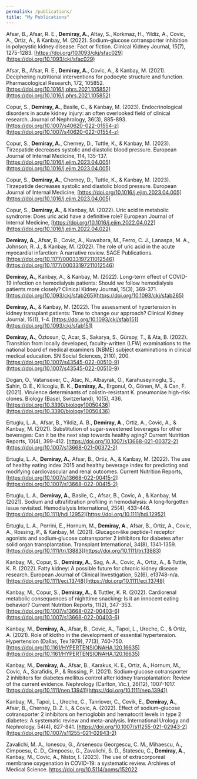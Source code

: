 ```yaml
---
permalink: /publications/
title: "My Publications"
---
```


Afsar, B., Afsar, R. E., **Demiray, A.**, Altay, S., Korkmaz, H., Yildiz, A., Covic, A., Ortiz, A., & Kanbay, M. (2022). Sodium–glucose cotransporter inhibition in polycystic kidney disease: Fact or fiction. Clinical Kidney Journal, 15(7), 1275-1283. [https://doi.org/10.1093/ckj/sfac029](https://doi.org/10.1093/ckj/sfac029)

Afsar, B., Afsar, R. E., **Demiray, A.**, Covic, A., & Kanbay, M. (2021). Deciphering nutritional interventions for podocyte structure and function. Pharmacological Research, 172, 105852. [https://doi.org/10.1016/j.phrs.2021.105852](https://doi.org/10.1016/j.phrs.2021.105852)

Copur, S., **Demiray, A.**, Basile, C., & Kanbay, M. (2023). Endocrinological disorders in acute kidney injury: an often overlooked field of clinical research. Journal of Nephrology, 36(3), 885-893. [https://doi.org/10.1007/s40620-022-01554-z](https://doi.org/10.1007/s40620-022-01554-z)

Copur, S., **Demiray, A.**, Cherney, D., Tuttle, K., & Kanbay, M. (2023). Tirzepatide decreases systolic and diastolic blood pressure. European Journal of Internal Medicine, 114, 135-137. [https://doi.org/10.1016/j.ejim.2023.04.005](https://doi.org/10.1016/j.ejim.2023.04.005)

Copur, S., **Demiray, A.**, Cherney, D., Tuttle, K., & Kanbay, M. (2023). Tirzepatide decreases systolic and diastolic blood pressure. European Journal of Internal Medicine, [https://doi.org/10.1016/j.ejim.2023.04.005](https://doi.org/10.1016/j.ejim.2023.04.005)

Copur, S., **Demiray, A.**, & Kanbay, M. (2022). Uric acid in metabolic syndrome: Does uric acid have a definitive role? European Journal of Internal Medicine, [https://doi.org/10.1016/j.ejim.2022.04.022](https://doi.org/10.1016/j.ejim.2022.04.022)

**Demiray, A.**, Afsar, B., Covic, A., Kuwabara, M., Ferro, C. J., Lanaspa, M. A., Johnson, R. J., & Kanbay, M. (2022). The role of uric acid in the acute myocardial infarction: A narrative review. SAGE Publications. [https://doi.org/10.1177/00033197211012546](https://doi.org/10.1177/00033197211012546)

**Demiray, A.**, Kanbay, A., & Kanbay, M. (2022). Long-term effect of COVID-19 infection on hemodialysis patients: Should we follow hemodialysis patients more closely? Clinical Kidney Journal, 15(3), 369-371. [https://doi.org/10.1093/ckj/sfab265](https://doi.org/10.1093/ckj/sfab265)

**Demiray, A.**, & Kanbay, M. (2022). The assessment of hypertension in kidney transplant patients: Time to change our approach? Clinical Kidney Journal, 15(1), 1-4. [https://doi.org/10.1093/ckj/sfab151](https://doi.org/10.1093/ckj/sfab151)

**Demiray, A.**, Öztosun, Ç, Acar, S., Sakarya, S., Gürsoy, T., & Ata, B. (2022). Transition from locally developed, faculty-written (LFW) examinations to the national board of medical examiners (NBME) subject examinations in clinical medical education. SN Social Sciences, 2(10), 200. [https://doi.org/10.1007/s43545-022-00510-9](https://doi.org/10.1007/s43545-022-00510-9)

Dogan, O., Vatansever, C., Atac, N., Albayrak, O., Karahuseyinoglu, S., Sahin, O. E., Kilicoglu, B. K., **Demiray, A.**, Ergonul, O., Gönen, M., & Can, F. (2021). Virulence determinants of colistin-resistant K. pneumoniae high-risk clones. Biology (Basel, Switzerland), 10(5), 436. [https://doi.org/10.3390/biology10050436](https://doi.org/10.3390/biology10050436)

Ertuglu, L. A., Afsar, B., Yildiz, A. B., **Demiray, A.**, Ortiz, A., Covic, A., & Kanbay, M. (2021). Substitution of sugar-sweetened beverages for other beverages: Can it be the next step towards healthy aging? Current Nutrition Reports, 10(4), 399-412. [https://doi.org/10.1007/s13668-021-00372-2](https://doi.org/10.1007/s13668-021-00372-2)

Ertuglu, L. A., **Demiray, A.**, Afsar, B., Ortiz, A., & Kanbay, M. (2022). The use of healthy eating index 2015 and healthy beverage index for predicting and modifying cardiovascular and renal outcomes. Current Nutrition Reports, [https://doi.org/10.1007/s13668-022-00415-2](https://doi.org/10.1007/s13668-022-00415-2)

Ertuglu, L. A., **Demiray, A.**, Basile, C., Afsar, B., Covic, A., & Kanbay, M. (2021). Sodium and ultrafiltration profiling in hemodialysis: A long‐forgotten issue revisited. Hemodialysis International, 25(4), 433-446. [https://doi.org/10.1111/hdi.12952](https://doi.org/10.1111/hdi.12952)

Ertuglu, L. A., Porrini, E., Hornum, M., **Demiray, A.**, Afsar, B., Ortiz, A., Covic, A., Rossing, P., & Kanbay, M. (2021). Glucagon‐like peptide‐1 receptor agonists and sodium‐glucose cotransporter 2 inhibitors for diabetes after solid organ transplantation. Transplant International, 34(8), 1341-1359. [https://doi.org/10.1111/tri.13883](https://doi.org/10.1111/tri.13883)

Kanbay, M., Copur, S., **Demiray, A.**, Sag, A. A., Covic, A., Ortiz, A., & Tuttle, K. R. (2022). Fatty kidney: A possible future for chronic kidney disease research. European Journal of Clinical Investigation, 52(6), e13748-n/a. [https://doi.org/10.1111/eci.13748](https://doi.org/10.1111/eci.13748)

Kanbay, M., Copur, S., **Demiray, A.**, & Tuttler, K. R. (2022). Cardiorenal metabolic consequences of nighttime snacking: Is it an innocent eating behavior? Current Nutrition Reports, 11(2), 347-353. [https://doi.org/10.1007/s13668-022-00403-6](https://doi.org/10.1007/s13668-022-00403-6)

Kanbay, M., **Demiray, A.**, Afsar, B., Covic, A., Tapoi, L., Ureche, C., & Ortiz, A. (2021). Role of klotho in the development of essential hypertension. Hypertension (Dallas, Tex.1979), 77(3), 740-750. [https://doi.org/10.1161/HYPERTENSIONAHA.120.16635](https://doi.org/10.1161/HYPERTENSIONAHA.120.16635)

Kanbay, M., **Demiray, A.**, Afsar, B., Karakus, K. E., Ortiz, A., Hornum, M., Covic, A., Sarafidis, P., & Rossing, P. (2021). Sodium‐glucose cotransporter 2 inhibitors for diabetes mellitus control after kidney transplantation: Review of the current evidence. Nephrology (Carlton, Vic.), 26(12), 1007-1017. [https://doi.org/10.1111/nep.13941](https://doi.org/10.1111/nep.13941)

Kanbay, M., Tapoi, L., Ureche, C., Tanriover, C., Cevik, E., **Demiray, A.**, Afsar, B., Cherney, D. Z. I., & Covic, A. (2022). Effect of sodium–glucose cotransporter 2 inhibitors on hemoglobin and hematocrit levels in type 2 diabetes: A systematic review and meta-analysis. International Urology and Nephrology, 54(4), 827-841. [https://doi.org/10.1007/s11255-021-02943-2](https://doi.org/10.1007/s11255-021-02943-2)

Zavalichi, M. A., Ionescu, G., Arsenescu Georgescu, C. M., Mihaescu, A., Cimpoesu, C. D., Cimpoesu, G., Zavalichi, S. D., Statescu, C., **Demiray, A.**, Kanbay, M., Covic, A., Nistor, I. (2023). The use of extracorporeal membrane oxygenation in COVID-19: a systematic review. Archives of Medical Science. https://doi.org/10.5114/aoms/152022
